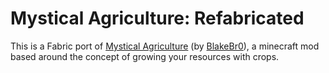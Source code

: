 # Mystical Agriculture: Refabricated

This is a Fabric port of [Mystical Agriculture](https://www.curseforge.com/minecraft/mc-mods/mystical-agriculture) (by [BlakeBr0](https://www.curseforge.com/members/blakebr0)), a minecraft mod based around the concept of growing your resources with crops.
